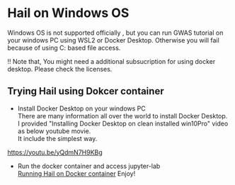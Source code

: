 # Hail on Windows OS
Windows OS is not supported officially , but you can run GWAS tutorial on your windows PC using WSL2 or Docker Desktop.
Otherwise you will fail because of using C: based file access.


!! Note that, You might need a additional subsucription for using docker desktop. Please check the licenses.

## Trying Hail using Dokcer container
- Install Docker Desktop on your windows PC  
There are many information all over the world to install Docker Desktop.  
I provided "Installing Docker Desktop on clean installed win10Pro" video as below youtube movie.  
It include the simplest way.  

https://youtu.be/yQdmN7H9KBg

- Run the docker container and access jupyter-lab   
[Running Hail on Docker container](../for_docker_users/README.md) 
Enjoy! 
